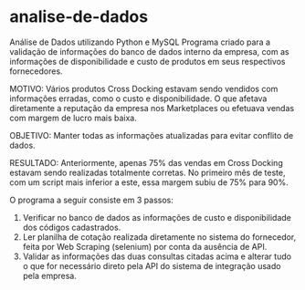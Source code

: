 # analise-de-dados
Análise de Dados utilizando Python e MySQL
Programa criado para a validação de informações do banco de dados interno da empresa, com as informações de disponibilidade e custo de produtos em seus respectivos fornecedores.

MOTIVO: Vários produtos Cross Docking estavam sendo vendidos com informações erradas, como o custo e disponibilidade. O que afetava diretamente a reputação da empresa nos Marketplaces ou efetuava vendas com margem de lucro mais baixa.

OBJETIVO: Manter todas as informações atualizadas para evitar conflito de dados.

RESULTADO: Anteriormente, apenas 75% das vendas em Cross Docking estavam sendo realizadas totalmente corretas. No primeiro mês de teste, com um script mais inferior a este, essa margem subiu de 75% para 90%.

O programa a seguir consiste em 3 passos:
1) Verificar no banco de dados as informações de custo e disponibilidade dos códigos cadastrados.
2) Ler planilha de cotação realizada diretamente no sistema do fornecedor, feita por Web Scraping (selenium) por conta da ausência de API.
3) Validar as informações das duas consultas citadas acima e alterar tudo o que for necessário direto pela API do sistema de integração usado pela empresa.
